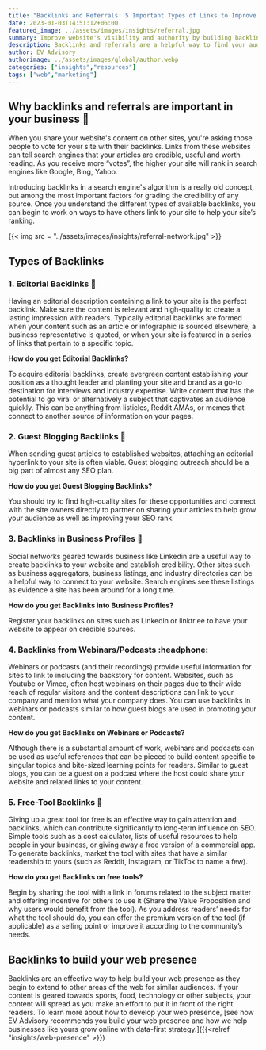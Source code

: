 ```yaml
---
title: "Backlinks and Referrals: 5 Important Types of Links to Improve your results in SEO"
date: 2023-01-03T14:51:12+06:00
featured_image: ../assets/images/insights/referral.jpg
summary: Improve website's visibility and authority by building backlinks and referrals. High-quality links from reputable sources can increase search engine rankings and drive traffic to your site.  
description: Backlinks and referrals are a helpful way to find your audience and establish site credibility
author: EV Advisory
authorimage: ../assets/images/global/author.webp
categories: ["insights","resources"]
tags: ["web","marketing"]
---
```



## Why backlinks and referrals are important in your business :microphone:  

When you share your website's content on other sites, you're asking those people to vote for your site with their backlinks.
Links from these websites can tell search engines that your articles are credible, useful and worth reading. As you
receive more “votes”, the higher your site will rank in search engines like Google, Bing, Yahoo.  

Introducing backlinks in a search engine's algorithm is a really old concept, but among the most important factors for
grading the credibility of any source. Once you understand the different types of available backlinks, you can begin to
work on ways to have others link to your site to help your site’s ranking.  

{{< img src = "../assets/images/insights/referral-network.jpg" >}}
## Types of Backlinks  

### 1. Editorial Backlinks :notebook_with_decorative_cover:  

Having an editorial description containing a link to your site is the perfect backlink. Make sure the content
is relevant and high-quality to create a lasting impression with readers. Typically editorial backlinks are formed
when your content such as an article or infographic is sourced elsewhere, a business representative is quoted, or
when your site is featured in a series of links that pertain to a specific topic.  

**How do you get Editorial Backlinks?**  

To acquire editorial backlinks, create evergreen content establishing your position as a thought leader and
planting your site and brand as a go-to destination for interviews and industry expertise. Write content that has
the potential to go viral or alternatively a subject that captivates an audience quickly. This can be anything
from listicles, Reddit AMAs, or memes that connect to another source of information on your pages.   

### 2. Guest Blogging Backlinks :busts_in_silhouette:  

When sending guest articles to established websites, attaching an editorial hyperlink to your site is often viable.
Guest blogging outreach should be a big part of almost any SEO plan.  

**How do you get Guest Blogging Backlinks?**  

You should try to find high-quality sites for these opportunities and connect with the site owners
directly to partner on sharing your articles to help grow your audience as well as improving your SEO rank.  

### 3. Backlinks in Business Profiles :briefcase:  

Social networks geared towards business like Linkedin are a useful way to create backlinks to your
website and establish credibility. Other sites such as business aggregators, business listings, and industry
directories can be a helpful way to connect to your website. Search engines see these listings as evidence a
site has been around for a long time.  

**How do you get Backlinks into Business Profiles?**  

Register your backlinks on sites such as Linkedin or linktr.ee to have your website to appear on credible sources.  

### 4. Backlinks from Webinars/Podcasts :headphone:    

Webinars or podcasts (and their recordings) provide useful information for sites to link to including the
backstory for content. Websites, such as Youtube or Vimeo, often host webinars on their pages due to their wide
reach of regular visitors and the content descriptions can link to your company and mention what your company does.
You can use backlinks in webinars or podcasts similar to how guest blogs are used in promoting your content.  

**How do you get Backlinks on Webinars or Podcasts?**

Although there is a substantial amount of work, webinars and podcasts can be used as useful references that can
be pieced to build content specific to singular topics and bite-sized learning points for readers. Similar to
guest blogs, you can be a guest on a podcast where the host could share your website and related links to your content.  

### 5. Free-Tool Backlinks :wrench:   

Giving up a great tool for free is an effective way to gain attention and backlinks, which can contribute
significantly to long-term influence on SEO. Simple tools such as a cost calculator, lists of useful resources
to help people in your business, or giving away a free version of a commercial app. To generate backlinks, market
the tool with sites that have a similar readership to yours (such as Reddit, Instagram, or TikTok to name a few).  

**How do you get Backlinks on free tools?**  

Begin by sharing the tool with a link in forums related to the subject matter and offering incentive for others
to use it (Share the Value Proposition and why users would benefit from the tool). As you address readers’ needs
for what the tool should do, you can offer the premium version of the tool (if applicable) as a selling point or
improve it according to the community’s needs.  

## Backlinks to build your web presence  

Backlinks are an effective way to help build your web presence as they begin to extend to other areas of the
web for similar audiences. If your content is geared towards sports, food, technology or other subjects, your
content will spread as you make an effort to put it in front of the right readers. To learn more about how to
develop your web presence, [see how EV Advisory recommends you build your web presence and how we help businesses
like yours grow online with data-first strategy.]({{<relref "insights/web-presence" >}})  
